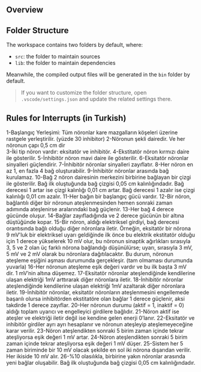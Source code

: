 ## Overview



## Folder Structure

The workspace contains two folders by default, where:

- `src`: the folder to maintain sources
- `lib`: the folder to maintain dependencies

Meanwhile, the compiled output files will be generated in the `bin` folder by default.

> If you want to customize the folder structure, open `.vscode/settings.json` and update the related settings there.

## Rules for Interrupts (in Turkish)

1-Başlangıç Yerleşimi: Tüm nöronlar kare mazgalların köşeleri üzerine rastgele yerleştirilir. (yüzde 30 inhibitor)
2-Nöronun şekli dairedir. Ve her nöronun çapı 0,5 cm dir   
3-İki tip nöron vardır: eksitatör ve inhibitör. 
4-Ekstitatör nöron kırmızı daire ile gösterilir.
5-İnhibitör nöron mavi daire ile gösterilir.
6-Eksitatör nöronlar sinyalleri güçlendirir.
7-İnhibitör nöronlar sinyalleri zayıflatır.
8-Her nöron en az 1, en fazla 4 bağ oluşturabilir. 
9-İnhibitör nöronlar arasında bağ kurulamaz.
10-Bağ 2 nöron dairesinin merkezini birbirine bağlayan bir çizgi ile gösterilir. Bağ ilk oluştuğunda bağ çizgisi 0,05 cm kalınlığındadır. Bağ  derecesi 1 artar ise çizgi kalınlığı 0,01 cm artar. Bağ  derecesi 1 azalır ise çizgi kalınlığı 0,01 cm azalır.
11-Her bağın bir başlangıç gücü vardır.
12-Bir nöron, bağlantılı diğer bir nöronun ateşlenmesinden hemen sonraki zaman adımında ateşlenirse aralarındaki bağ güçlenir.
13-Her bağ 4 derece gücünde oluşur.
14-Bağlar zayıfladığında ve 2 derece gücünün bir altına düştüğünde kopar.
15-Bir nöron, aldığı elektriksel girdiyi, bağ derecesi orantısında bağlı olduğu diğer nöronlara iletir. Örneğin, eksitatör bir nörona 9 mV'luk bir elektriksel uyarı geldiğinde ilk önce bu elektrik ekstitatör olduğu için 1 derece yükselerek 10 mV olur, bu nöronun sinaptik ağırlıkları sırasıyla 3, 5 ve 2 olan üç farklı nörona bağlandığı düşünülürse; uyarı, sırasıyla 3 mV, 5 mV ve 2 mV olarak bu nöronlara dağıtılacaktır. Bu durum, nöronun ateşleme eşiğini aşması durumunda gerçekleşir.  (tam olmaması durumunda yuvarla)
16-Her nöronun ateşleme eşik değeri vardır ve bu ilk başta 3 mV dir. 1 mV’nin altına düşemez.
17-Eksitatör nöronlar ateşlendiğinde kendilerine ulaşan elektriği 1mV arttırarak diğer nöronlara iletir. 
18-İnhibitör nöronlar ateşlendiğinde kendilerine ulaşan elektriği 1mV azaltarak diğer nöronlara iletir.
19-İnhibitör nöronlar, eksitatör nöronların ateşlenmesini engellemede başarılı olursa inhibitörden ekstitatöre olan bağlar 1 derece güçlenir, aksi takdirde 1 derece zayıflar.
20-Her nöronun durumu (aktif = 1, inaktif = 0) aldığı toplam uyarıcı ve engelleyici girdilere bağlıdır.
21-Nöron aktif ise ateşler ve elektriği iletir değil ise kendine gelen enerji 0’lanır. 
22-Eksitatör ve inhibitör girdiler ayrı ayrı hesaplanır ve nöronun ateşleyip ateşlemeyeceğine karar verilir.
23-Nöron ateşlendikten sonraki 5 birim zaman içinde tekrar ateşliyorsa eşik değeri 1 mV artar.
24-Nöron ateşlendikten sonraki 5 birim zaman içinde tekrar ateşliyorsa eşik değeri 1 mV düşer.
25-Sistem her 5 zaman biriminde bir 10 mV olacak şekilde en sol iki nörona dışarıdan verilir. Her ikiside 10 mV alır.
26-%10 olasılıkla, birbirine yakın nöronlar arasında yeni bağlar oluşabilir. Bağ ilk oluştuğunda bağ çizgisi 0,05 cm kalınlığındadır.